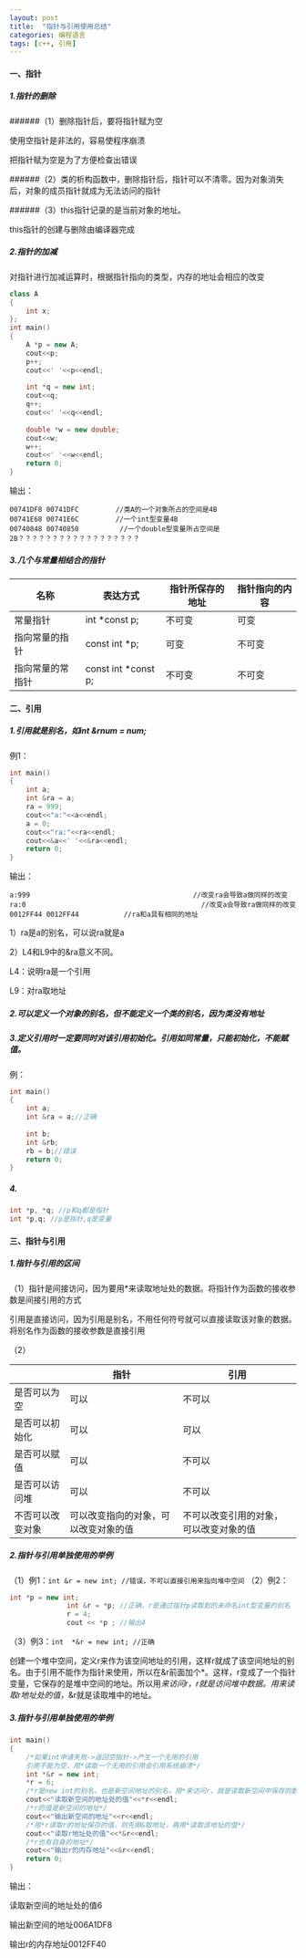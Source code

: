 ```yaml
---
layout: post 
title:  "指针与引用使用总结"
categories: 编程语言
tags: [c++, 引用]
---
```


#### 一、指针

##### 1.指针的删除

######（1）删除指针后，要将指针赋为空

   使用空指针是非法的，容易使程序崩溃

   把指针赋为空是为了方便检查出错误

######（2）类的析构函数中，删除指针后，指针可以不清零。因为对象消失后，对象的成员指针就成为无法访问的指针

######（3）this指针记录的是当前对象的地址。

   this指针的创建与删除由编译器完成

##### 2.指针的加减

对指针进行加减运算时，根据指针指向的类型，内存的地址会相应的改变

```c++
class A  
{  
    int x;  
};  
int main()  
{  
    A *p = new A;  
    cout<<p;  
    p++;  
    cout<<' '<<p<<endl;  
  
    int *q = new int;  
    cout<<q;  
    q++;  
    cout<<' '<<q<<endl;  
  
    double *w = new double;  
    cout<<w;  
    w++;  
    cout<<' '<<w<<endl;  
    return 0;  
}  
```

输出：

```
00741DF8 00741DFC         //类A的一个对象所占的空间是4B
00741E68 00741E6C         //一个int型变量4B
00740848 00740850          //一个double型变量所占空间是2B？？？？？？？？？？？？？？？？？？
```

##### 3.几个与常量相结合的指针

|名称	|表达方式|	指针所保存的地址|	指针指向的内容
|---|---|---|---|
|常量指针|int *const p;|不可变	|可变
|指向常量的指针|const int *p;	|可变	|不可变
|指向常量的常指针|const int *const p;	|不可变	|不可变

#### 二、引用

##### 1.引用就是别名，如int &rnum = num;

例1：

```c++
int main()  
{  
    int a;  
    int &ra = a;  
    ra = 999;  
    cout<<"a:"<<a<<endl;  
    a = 0;  
    cout<<"ra:"<<ra<<endl;  
    cout<<&a<<' '<<&ra<<endl;  
    return 0;  
}  
```
输出：

```
a:999                                        //改变ra会导致a做同样的改变
ra:0                                           //改变a会导致ra做同样的改变
0012FF44 0012FF44           //ra和a具有相同的地址
```

1）ra是a的别名，可以说ra就是a

2）L4和L9中的&ra意义不同。

L4：说明ra是一个引用

L9：对ra取地址
 
##### 2.可以定义一个对象的别名，但不能定义一个类的别名，因为类没有地址
 
##### 3.定义引用时一定要同时对该引用初始化。引用如同常量，只能初始化，不能赋值。

例：

```c++
int main()  
{  
    int a;  
    int &ra = a;//正确  
  
    int b;  
    int &rb;  
    rb = b;//错误  
    return 0;  
}
```

##### 4.

```c++
int *p, *q; //p和q都是指针
int *p,q; //p是指针,q是变量
```

#### 三、指针与引用

##### 1.指针与引用的区间

（1）指针是间接访问，因为要用*来读取地址处的数据。将指针作为函数的接收参数是间接引用的方式

引用是直接访问，因为引用是别名，不用任何符号就可以直接读取该对象的数据。将别名作为函数的接收参数是直接引用

 （2）
 
||指针|引用
|---|---|---|
|是否可以为空|可以|不可以
|是否可以初始化|可以|可以
|是否可以赋值|可以|不可以
|是否可以访问堆|可以|不可以
|不否可以改变对象|可以改变指向的对象，可以改变对象的值|不可以改变引用的对象，可以改变对象的值
 
 ##### 2.指针与引用单独使用的举例

（1）例1：`int &r = new int; //错误，不可以直接引用来指向堆中空间`
（2）例2：

```c++
int *p = new int;  
              int &r = *p; //正确，r是通过指针p读取到的未命名int型变量的别名  
              r = 4;  
              cout << *p ; //输出4  
```

（3）例3：`int  *&r = new int; //正确`

创建一个堆中空间，定义r来作为该空间地址的引用，这样r就成了该空间地址的别名。由于引用不能作为指针来使用，所以在&r前面加个*。这样，r变成了一个指针变量，它保存的是堆中空间的地址。所以用*来访问r，*r就是访问堆中数据。用*来读取r地址处的值，*&r就是读取堆中的地址。
 
##### 3.指针与引用单独使用的举例

```c++
int main()  
{  
    /*如果int申请失败->返回空指针->产生一个无用的引用 
    引用不能为空，用*读取一个无用的引用会引用系统崩溃*/  
    int *&r = new int;  
    *r = 6;  
    /*r是new int的别名，也是新空间地址的别名，用*来访问r，就是读取新空间中保存的数据*/  
    cout<<"读取新空间的地址处的值"<<*r<<endl;  
    /*r的值是新空间的地址*/  
    cout<<"输出新空间的地址"<<r<<endl;  
    /*用*r读取r的地址保存的值，则先用&取地址，再用*读取该地址的值*/  
    cout<<"读取r地址处的值"<<*&r<<endl;  
    /*r也有自身的地址*/  
    cout<<"输出r的内存地址"<<&r<<endl;  
    return 0;  
}  
```

输出：

读取新空间的地址处的值6

输出新空间的地址006A1DF8

输出r的内存地址0012FF40
